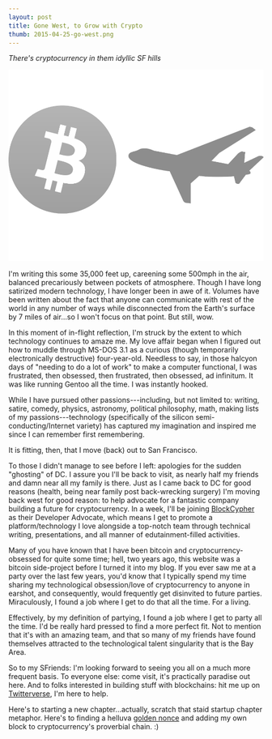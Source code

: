 ```yaml
---
layout: post
title: Gone West, to Grow with Crypto
thumb: 2015-04-25-go-west.png
---
```


*There's cryptocurrency in them idyllic SF hills*

![Mid-flight](/assets/2015-04-25-go-west.png)

I'm writing this some 35,000 feet up, careening some 500mph in the air, balanced precariously between pockets of atmosphere. Though I have long satirized modern technology, I have longer been in awe of it. Volumes have been written about the fact that anyone can communicate with rest of the world in any number of ways while disconnected from the Earth's surface by 7 miles of air...so I won't focus on that point. But still, wow.

In this moment of in-flight reflection, I'm struck by the extent to which technology continues to amaze me. My love affair began when I figured out how to muddle through MS-DOS 3.1 as a curious (though temporarily electronically destructive) four-year-old. Needless to say, in those halcyon days of "needing to do a lot of work" to make a computer functional, I was frustrated, then obsessed, then frustrated, then obsessed, ad infinitum. It was like running Gentoo all the time. I was instantly hooked.

While I have pursued other passions---including, but not limited to: writing, satire, comedy, physics, astronomy, political philosophy, math, making lists of my passions---technology (specifically of the silicon semi-conducting/Internet variety) has captured my imagination and inspired me since I can remember first remembering.

It is fitting, then, that I move (back) out to San Francisco.

To those I didn't manage to see before I left: apologies for the sudden "ghosting" of DC. I assure you I'll be back to visit, as nearly half my friends and damn near all my family is there. Just as I came back to DC for good reasons (health, being near family post back-wrecking surgery) I'm moving back west for good reason: to help advocate for a fantastic company building a future for cryptocurrency. In a week, I'll be joining [BlockCypher](https://blockcypher.com/) as their Developer Advocate, which means I get to promote a platform/technology I love alongside a top-notch team through technical writing, presentations, and all manner of edutainment-filled activities.

Many of you have known that I have been bitcoin and cryptocurrency-obsessed for quite some time; hell, two years ago, this website was a bitcoin side-project before I turned it into my blog. If you ever saw me at a party over the last few years, you'd know that I typically spend my time sharing my technological obsession/love of cryptocurrency to anyone in earshot, and consequently, would frequently get disinvited to future parties. Miraculously, I found a job where I get to do that all the time. For a living.

Effectively, by my definition of partying, I found a job where I get to party all the time. I'd be really hard pressed to find a more perfect fit. Not to mention that it's with an amazing team, and that so many of my friends have found themselves attracted to the technological talent singularity that is the Bay Area.

So to my SFriends: I'm looking forward to seeing you all on a much more frequent basis. To everyone else: come visit, it's practically paradise out here. And to folks interested in building stuff with blockchains: hit me up on [Twitterverse](https://twitter.com/acityinohio), I'm here to help.

Here's to starting a new chapter...actually, scratch that staid startup chapter metaphor. Here's to finding a helluva [golden nonce](https://en.bitcoin.it/wiki/Nonce) and adding my own block to cryptocurrency's proverbial chain. :)
